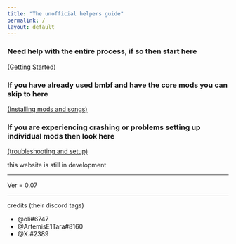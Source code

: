 ```yaml
---
title: "The unofficial helpers guide"
permalink: /
layout: default
---
```


### Need help with the entire process, if so then start here

[(Getting Started)](getting_sidequest.md)

### If you have already used bmbf and have the core mods you can skip to here

[(Installing mods and songs)](installing_mods_songs.md)

### If you are experiencing crashing or problems setting up individual mods then look here
[(troubleshooting and setup)](individual_mods_homepage.md)
















this website is still in development

******

Ver = 0.07

******

credits (their discord tags)
 - @oli#6747
 - @ArtemisE1Tara#8160
 - @X.#2389
